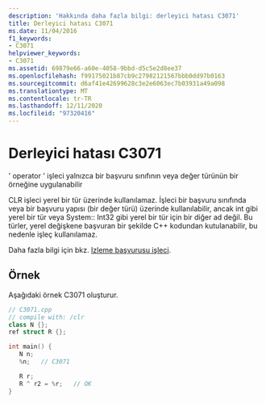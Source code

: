```yaml
---
description: 'Hakkında daha fazla bilgi: derleyici hatası C3071'
title: Derleyici hatası C3071
ms.date: 11/04/2016
f1_keywords:
- C3071
helpviewer_keywords:
- C3071
ms.assetid: 69879e66-a60e-4058-9bbd-d5c5e2d8ee37
ms.openlocfilehash: f99175021b87cb9c27982121567bbb0dd97b0163
ms.sourcegitcommit: d6af41e42699628c3e2e6063ec7b03931a49a098
ms.translationtype: MT
ms.contentlocale: tr-TR
ms.lasthandoff: 12/11/2020
ms.locfileid: "97320416"
---
```

# <a name="compiler-error-c3071"></a>Derleyici hatası C3071

' operator ' işleci yalnızca bir başvuru sınıfının veya değer türünün bir örneğine uygulanabilir

CLR işleci yerel bir tür üzerinde kullanılamaz. İşleci bir başvuru sınıfında veya bir başvuru yapısı (bir değer türü) üzerinde kullanılabilir, ancak int gibi yerel bir tür veya System:: Int32 gibi yerel bir tür için bir diğer ad değil. Bu türler, yerel değişkene başvuran bir şekilde C++ kodundan kutulanabilir, bu nedenle işleç kullanılamaz.

Daha fazla bilgi için bkz. [Izleme başvurusu işleci](../../extensions/tracking-reference-operator-cpp-component-extensions.md).

## <a name="example"></a>Örnek

Aşağıdaki örnek C3071 oluşturur.

```cpp
// C3071.cpp
// compile with: /clr
class N {};
ref struct R {};

int main() {
   N n;
   %n;   // C3071

   R r;
   R ^ r2 = %r;   // OK
}
```

